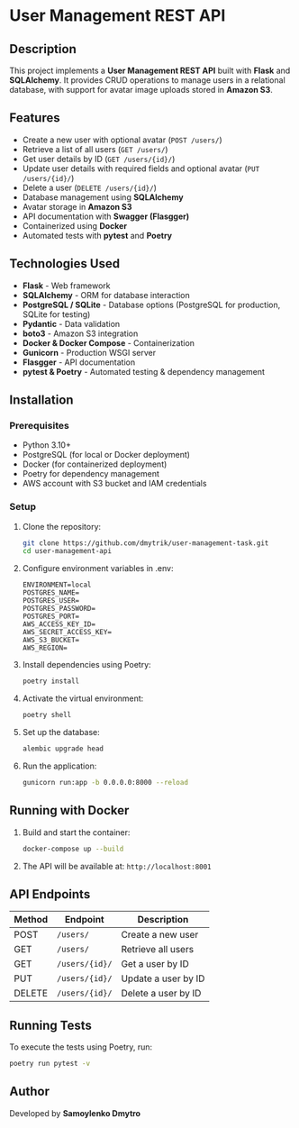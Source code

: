 # User Management REST API

## Description
This project implements a **User Management REST API** built with **Flask** and **SQLAlchemy**. It provides CRUD operations to manage users in a relational database, with support for avatar image uploads stored in **Amazon S3**.

## Features
- Create a new user with optional avatar (`POST /users/`)
- Retrieve a list of all users (`GET /users/`)
- Get user details by ID (`GET /users/{id}/`)
- Update user details with required fields and optional avatar (`PUT /users/{id}/`)
- Delete a user (`DELETE /users/{id}/`)
- Database management using **SQLAlchemy**
- Avatar storage in **Amazon S3**
- API documentation with **Swagger (Flasgger)**
- Containerized using **Docker**
- Automated tests with **pytest** and **Poetry**

## Technologies Used
- **Flask** - Web framework
- **SQLAlchemy** - ORM for database interaction
- **PostgreSQL / SQLite** - Database options (PostgreSQL for production, SQLite for testing)
- **Pydantic** - Data validation
- **boto3** - Amazon S3 integration
- **Docker & Docker Compose** - Containerization
- **Gunicorn** - Production WSGI server
- **Flasgger** - API documentation
- **pytest & Poetry** - Automated testing & dependency management

## Installation

### Prerequisites
- Python 3.10+
- PostgreSQL (for local or Docker deployment)
- Docker (for containerized deployment)
- Poetry for dependency management
- AWS account with S3 bucket and IAM credentials

### Setup
1. Clone the repository:
   ```sh
   git clone https://github.com/dmytrik/user-management-task.git
   cd user-management-api
   ```

2. Configure environment variables in .env:
   ```
   ENVIRONMENT=local
   POSTGRES_NAME=
   POSTGRES_USER=
   POSTGRES_PASSWORD=
   POSTGRES_PORT=
   AWS_ACCESS_KEY_ID=
   AWS_SECRET_ACCESS_KEY=
   AWS_S3_BUCKET=
   AWS_REGION=
   ```

3. Install dependencies using Poetry:
   ```sh
   poetry install
   ```

4. Activate the virtual environment:
   ```sh
   poetry shell
   ```

5. Set up the database:
   ```sh
   alembic upgrade head
   ```

6. Run the application:
   ```sh
   gunicorn run:app -b 0.0.0.0:8000 --reload
   ```

## Running with Docker
1. Build and start the container:
   ```sh
   docker-compose up --build
   ```

2. The API will be available at: `http://localhost:8001`

## API Endpoints
| Method | Endpoint          | Description |
|--------|------------------|-------------|
| POST   | `/users/`        | Create a new user |
| GET    | `/users/`        | Retrieve all users |
| GET    | `/users/{id}/`   | Get a user by ID |
| PUT    | `/users/{id}/`   | Update a user by ID |
| DELETE | `/users/{id}/`   | Delete a user by ID |

## Running Tests
To execute the tests using Poetry, run:
```sh
poetry run pytest -v
```

## Author
Developed by **Samoylenko Dmytro**

